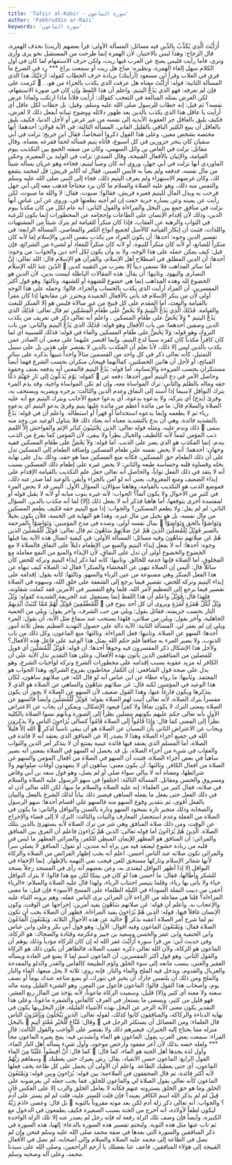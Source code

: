 ```yaml
---
title: 'Tafsir al-Kabir - سورة الماعون'
author: 'Fakhruddin ar-Razi'
keywords: 'سورة الماعون'
---
```


أَرَأَيْتَ الَّذِي يُكَذِّبُ بِالدِّينِ
فيه مسائل:
المسألة الأولى:
قرأ بعضهم (أريت) بحذف الهمزة، قال الزجاج: وهذا ليس بالاختيار، لأن الهمزة إنما طرحت من المستقبل نحو يرى وأرى وترى، فأما رأيت فليس يصح عن العرب فيها ريت، ولكن حرف الاستفهام لما كان في أول الكلام سهل إلغاء الهمزة، ونظيره:
صاح هل ريت أو سمعت براع *** رد في الضرع ما قرى في العلاب
وقرأ ابن مسعود (أرأيتك) بزيادة حرف الخطاب كقوله:
أَرَءيْتَكَ هذا الذي كرمت على

.
المسألة الثانية:
قوله:
أَرَأَيْتَ
معناه هل عرفت الذي يكذب بالجزاء من هو، فإن لم تعرفه: فهو الذي يَدُعُّ اليتيم.
واعلم أن هذا اللفظ وإن كان في صورة الاستفهام، لكن الغرض بمثله المبالغة في التعجب كقولك:
أرأيت فلاناً ماذا ارتكب ولماذا عرض نفسه؟ ثم قيل: إنه خطاب للرسول صلى الله عليه وسلم، وقيل: بل خطاب لكل عاقل أي أرأيت يا عاقل هذا الذي يكذب بالدين بعد ظهور دلائله ووضوح تبيانه أيفعل ذلك لا لغرض، فكيف يليق بالعاقل جر العقوبة الأبدية إلى نفسه من غير غرض أو لأجل الدنيا، فكيف يليق بالعاقل أن يبيع الكثير الباقي بالقليل الفاني.
المسألة الثالثة:
في الآية قولان:
أحدهما:
أنها مختصة بشخص معين، وعلى هذا القول ذكروا أشخاصاً، فقال ابن جريج: نزلت في أبي سفيان كان ينحر جزورين في كل أسبوع، فأتاه يتيم فسأله لحماً فقرعه بعصاه، وقال مقاتل: نزلت في العاص بن وائل السهمي، وكان من صفته الجمع بين التكذيب بيوم القيامة، والإتيان بالأفعال القبيحة، وقال السدي: نزلت في الوليد بن المغيرة، وحكى الماوردي أنها نزلت في أبي جهل، وروي أنه كان وصياً ليتيم، فجاءه وهو عريان يسأله شيئاً من مال نفسه، فدفعه ولم يعبأ به فأيس الصبي، فقال له أكابر قريش: قل لمحمد يشفع لك، وكان غرضهم الاستهزاء ولم يعرف اليتيم ذلك، فجاء إلى النبي صلى الله عليه وسلم والتمس منه ذلك، وهو عليه الصلاة والسلام ما كان يرد محتاجاً فذهب معه إلى أبي جهل فرحب به وبذل المال لليتيم فعيره قريش، فقالوا: صبوت، فقال: لا والله ما صبوت، لكن رأيت عن يمينه وعن يساره حربة خفت إن لم أجبه يطعنها في، وروي عن ابن عباس أنها نزلت في منافق جمع بين البخل والمراءاة والقول الثاني: أنه عام لكل من كان مكذباً بيوم الدين، وذلك لأن إقدام الإنسان على الطاعات وإحجامه عن المحظورات إنما يكون للرغبة في الثواب والرهبة عن العقاب، فإذا كان منكراً للقيامة لم يترك شيئاً من المشتهيات واللذات، فثبت أن إنكار القيامة كالأصل لجميع أنواع الكفر والمعاصي.
المسألة الرابعة:
في تفسير الدين وجوه:
أحدها:
أن يكون المراد من يكذب بنفس الدين والإسلام إما لأنه كان منكراً للصانع، أو لأنه كان منكراً للنبوة، أو لأنه كان منكراً للمعاد أو لشيء من الشرائع، فإن قيل: كيف يمكن حمله على هذا الوجه، ولا بد وأن يكون لكل أحد دين والجواب: من وجوه:
أحدها:
أن الدين المطلق في اصطلاح أهل الإسلام، والقرآن هو الإسلام قال: الله تعالى:
إِنَّ الدّينَ عِندَ الله الإسلام

أما سائر المذاهب فلا تسمى ديناً إلا بضرب من التقييد كدين النصارى واليهود.
وثانيها:
أن يقال: هذه المقالات الباطلة ليست بدين، لأن الدين هو الخضوع لله وهذه المذاهب إنما هي خضوع للشهوة أو للشبهة.
وثالثها: وهو قول أكثر المفسرين. أن المراد أرأيت الذي يكذب بالحساب والجزاء، قالوا: وحمله على هذا الوجه أولى لأن من ينكر الإسلام قد يأتي بالأفعال الحميدة ويحترز عن مقابحها إذا كان مقراً بالقيامة والبعث، أما المقدم على كل قبيح من غير مبالاة فليس هو إلا المنكر للبعث والقيامة.
فَذَلِكَ الَّذِي يَدُعُّ الْيَتِيمَ
وَلَا يَحُضُّ عَلَى طَعَامِ الْمِسْكِينِ
ثم قال تعالى:
فَذَلِكَ الذي يَدُعُّ اليتيم * وَلاَ يَحُضُّ على طَعَامِ المسكين
.
واعلم أنه تعالى ذكر في تعريف من يكذب الدين وصفين أحدهما:
من باب الأفعال وهو قوله:
فَذَلِكَ الذي يَدُعُّ اليتيم
والثاني: من باب التروك وهو قوله:
وَلاَ يَحُضُّ على طَعَامِ المسكين
والفاء في قوله:
فذلك
للسببية أي لما كان كافراً مكذباً كان كفره سبباً لدع اليتيم، وإنما اقتصر عليهما على معنى أن الصادر عمن يكذب بالدين ليس إلا ذلك، لأنا نعلم أن المكذب بالدين لا يقتصر على هذين بل على سبيل التمثيل، كأنه تعالى ذكر في كل واحد من القسمين مثالاً واحداً تنبيهاً بذكره على سائر القبائح، أو لأجل أن هاتين الخصلتين، كماأنهما قبيحان منكران بحسب الشرع فهما أيضاً مستنكران بحسب المروءة والإنسانية، أما قوله:
يَدُعُّ اليتيم
فالمعنى أنه يدفعه بعنف وجفوة كقوله:
يَوْمَ يُدَعُّونَ إلى نَارِ جَهَنَّمَ دَعًّا

وحاصل الأمر في دع اليتيم أمور أحدها: دفعه عن حقه وماله بالظلم والثاني: ترك المواساة معه، وإن لم تكن المواساة واجبة. وقد يذم المرء بترك النوافل لاسيما إذا أسند إلى النفاق وعدم الدين والثالث: يزجره ويضربه ويستخف به، وقرئ (يدع) أي يتركه، ولا يدعوه بدعوة، أي يدعوا جميع الأجانب ويترك اليتيم مع أنه عليه الصلاة والسلام قال: ما من مائدة أعظم من مائدة عليها يتيم وقرئ يدعو اليتيم أي يدعوه رياء ثم لا يطعمه وإنما يدعوه استخداماً أو قهراً أو استطالة.
واعلم أن في قوله:
يَدُعُّ
بالتشديد فائدة، وهي أن يدع بالتشديد معناه أنه يعتاد ذلك فلا يتناول الوعيد من وجد منه ذلك وندم عليه، ومثله قوله تعالى:
الذين يَجْتَنِبُونَ كبائر الإثم والفواحش إِلاَّ اللمم

سمى ذنب المؤمن لمماً لأنه كالطيف والخيال يطرأ ولا يبقى، لأن المؤمن كما يفرغ من الذنب يندم، إنما المكذب هو الذي يصر على الذنب.
أما قوله:
وَلاَ يَحُضُّ على طَعَامِ المسكين
ففيه وجهان:
أحدهما:
أنه لا يحض نفسه على طعام المسكين وإضافة الطعام إلى المسكين تدل على أن ذلك الطعام حق المسكين، فكأنه منع المسكين مما هو حقه، وذلك يدل على نهاية بخله وقساوة قلبه وخساسة طبعه والثاني: لا يحض غيره على إطعام ذلك المسكين بسبب أنه لا يتقد في ذلك الفعل ثواباً، والحاصل أنه تعالى جعل علم التكذيب بالقيامة الإقدام على إيذاء الضعيف ومنع المعروف، يعني أنه لو آمن بالجزاء وأيقن بالوعيد لما صدر عنه ذلك، فموضع الذنب هو التكذيب بالقيامة، وهاهنا سؤالان:
السؤال الأول:
أليس قد لا يحض المرء في كثير من الأحوال ولا يكون آثماً؟
الجواب:
لأنه غيره ينوب منابه أو لأنه لا يقبل قوله أو لمفسدة أخرى يتوقعها، أما هاهنا فذكر أنه لا يفعل ذلك (إلا) لما أنه مكذب بالدين.
السؤال الثاني: لم لم يقل: ولا يطعم المسكين؟ والجواب: إذا منع اليتيم حقه فكيف يطعم المسكين من مال نفسه، بل هو بخيل من مال غيره، وهذا هو النهاية في الخسة، فلأن يكون بخيلاً بمال نفسه أولى، وضده في مدح المؤمنين:
وَتَوَاصَوْاْ بالمرحمة

وَتَوَاصَوْاْ بالحق وَتَوَاصَوْاْ بالصبر
فَوَيْلٌ لِلْمُصَلِّينَ
الَّذِينَ هُمْ عَنْ صَلَاتِهِمْ سَاهُونَ
ثم قال تعالى:
فَوَيْلٌ لّلْمُصَلّينَ الذين هُمْ عَن صلاتهم سَاهُونَ
وفيه مسائل:
المسألة الأولى:
في كيفية اتصال هذه الآية بما قبلها وجوه:
أحدها:
أنه لا يفعل إيذاء اليتيم والمنع من الإطعام دليلاً على النفاق فالصلاة لا مع الخضوع والخضوع أولى أن تدل على النفاق، لأن الإيذاء والمنع من النفع معاملة مع المخلوق، أما الصلاة فإنها خدمة للخالق.
وثانيها:
كأنه لما ذكر إيذاء اليتيم وتركه للحض كأن سائلاً قال: أليس إن الصلاة تنهى عن الفحشاء والمنكر؟ فقال له: الصلاة كيف تنهاه عن هذا الفعل المنكر وهي مصنوعة من عين الرياء والسهو.
وثالثها:
كأنه يقول: إقدامه على إيذاء اليتيم وتركه للحض، تقصير فيما يرجع إلى الشفقة على خلق الله، وسهوه في الصلاة تقصير فيما يرجع إلى التعظيم لأمر الله، فلما وقع التقصير في الأمرين فقد كملت شقاوته، فلهذا قال:
فَوَيْلٌ
واعلم أن هذا اللفظ إنما يستعمل عند الجريمة الشديدة كقوله:
وَيْلٌ لّلْمُطَفّفِينَ
فَوَيْلٌ لَّهُمْ مّمَّا كَتَبَتْ أَيْدِيهِمْ

وَيْلٌ لّكُلّ هُمَزَةٍ لُّمَزَةٍ
ويروى أن كل أحد ينوح في النار بحسب جريمته، فقائل يقول: ويلي من حب الشرف، وآخر يقول: ويلي من الحمية الجاهلية، وآخر يقول: ويلي من صلاتي، فلهذا يستحب عند سماع مثل الآية، أن يقول: المرء ويلي إن لم يغفر لي.
المسألة الثانية:
الآية دالة على حصول التهديد العظيم بفعل ثلاثة أمور أحدها: السهو عن الصلاة.
وثانيها:
فعل المراءاة.
وثالثها:
منع الماعون، وكل ذلك من باب الذنوب، ولا يصير المرء به منافقاً فلم حكم الله بمثل هذا الوعيد على فاعل هذه الأفعال؟ ولأجل هذا الإشكال ذكر المفسرون فيه وجوهاً أحدها: أن قوله:
فَوَيْلٌ لّلْمُصَلّينَ
أي فويل للمصلين من المنافقين الذين يأتون بهذه الأفعال، وعلى هذا التقدير تدل الآية على أن الكافر له مزيد عقوبة بسبب إقدامه على محظورات الشرع وتركه لواجبات الشرع، وهو يدل على صحة قول الشافعي: إن الكفار مخاطبون بفروع الشرائع، وهذا الجواب هو المعتمد.
وثانيها:
ما رواه عطاء عن ابن عباس أنه لو قال الله: في صلاتهم ساهون، لكان هذا الوعيد في المؤمنين لكنه قال:
عَن صلاتهم سَاهُونَ
والساهي عن الصلاة هو الذي لا يتذكرها ويكون فارغاً عنها، وهذا القول ضعيف لأن السهو عن الصلاة لا يجوز أن يكون مفسراً بترك الصلاة، لأنه تعالى أثبت لهم الصلاة بقوله:
فَوَيْلٌ لّلْمُصَلّينَ
وأيضاً فالسهو عن الصلاة بمعنى الترك لا يكون نفاقاً ولا كفراً فيعود الإشكال، ويمكن أن يجاب عن الاعتراض الأول بأنه تعالى حكم عليهم بكونهم مضلين نظراً إلى الصورة وبأنهم نسوا الصلاة بالكلية نظراً إلى المعنى كما قال:
وَإِذَا قَامُواْ إِلَى الصلاة قَامُواْ كسالى يُرَاءونَ الناس ولا يذكرون الله إلاَّ قليلاً

ويجاب عن الاعتراض الثاني بأن النسيان عن الصلاة هو أن يبقى ناسياً لذكر الله في جميع أجزاء الصلاة وهذا لا يصدر إلا عن المنافق الذي يعتقد أنه لا فائدة في الصلاة، أما المسلم الذي يعتقد فيها فائدة عينية يمتنع أن لا يتذكر أمر الدين والثواب والعقاب في شيء من أجزاء الصلاة، بل قد يحصل له السهو في الصلاة بمعنى أنه يصير ساهياً في بعض أجزاء الصلاة، فثبت أن السهو في الصلاة من أفعال المؤمن والسهو عن الصلاة من أفعال الكافر.
وثالثها:
أن يكون معنى:
ساهون
أي لا يتعهدون أوقات صلواتهم ولا شرائطها، ومعناه أنه لا يبالي سواء صلى أو لم يصل، وهو قول سعد بن أبي وقاص ومسروق والحسن ومقاتل.
المسألة الثالثة: اختلفوا في سهو الرسول عليه الصلاة والسلام في صلاته، فقال كثير من العلماء: إنه عليه الصلاة والسلام ما سها، لكن الله تعالى أذن له في ذلك الفعل حتى يفعل ما يفعله الساهي فيصير ذلك بياناً لذلك الشرع بالفعل والبيان بالفعل أقوى، ثم بتقدير وقوع السهو منه فالسهو على أقسام أحدها: سهو الرسول والصحابة وذلك منجبر تارة بسجود السهو وتارة بالسنن والنوافل والثاني: ما يكون في الصلاة من الغفلة وعدم استحضار المعارف والنيات والثالث: الترك لا إلى قضاء والإخراج عن الوقت، ومن ذلك صلاة المنافق وهي شر من ترك الصلاة لأنه يستهزئ بالدين بتلك الصلاة.
الَّذِينَ هُمْ يُرَاءُونَ
أما قوله تعالى:
الذين هُمْ يُرَاءونَ
فاعلم أن الفرق بين المنافق والمرائي؛ أن المنافق هو المظهر للإيمان المبطن للكفر، والمرائي المظهر ما ليس في قلبه من زيادة خشوع ليعتقد فيه من يراه أنه متدين، أو تقول: المنافق لا يصلي سراً والمرائي تكون صلاته عند الناس أحسن.
اعلم أنه يجب إظهار الفرائض من الصلاة والزكاة لأنها شعائر الإسلام وتاركها مستحق للعن فيجب نفي التهمة بالإظهار. إنما الإخفاء في النوافل إلا إذا أظهر النوافل ليقتدى به، وعن بعضهم أنه رأى في المسجد رجلاً يسجد للشكر وأطالها، فقال:
ما أحسن هذا لو كان في بيتكا لكن مع هذا قالوا: لا يترك النوافل حياء ولا يأتى بها رياء، وقلما يتيسر اجتناب الرياء، ولهذا قال عليه الصلاة والسلام: «الرياء أخفى من دبيب النملة السوداء في الليلة الظلماء على المسح الأسود» فإن قيل: ما معنى المراءاة؟ قلنا هي مفاعلة من الإراءة لأن المرائي يرى الناس عمله، وهم يرونه الثناء عليه والإعجاب به.
واعلم أن قوله:
عَن صلاتهم سَاهُونَ
يفيد أمرين: إخراجها عن الوقت، وكون الإنسان غافلاً فيها، قوله:
الذين هُمْ يُرَاءونَ
يفيد المراءاة، فظهر أن الصلاة يجب أن تكون خالية عن هذه الأحوال الثلاثة.
وَيَمْنَعُونَ الْمَاعُونَ

ثم لما شرح أمر الصلاة أعقبه بذكر الصلاة فقال:
وَيَمْنَعُونَ الماعون
وفيه أقوال: الأول: وهو قول أبي بكر وعلي وابن عباس وابن الحنفية وابن عمر والحسن وسعيد بن جبير وعكرمة وقتادة والضحاك: هو الزكاة، وفي حديث أبي: من قرأ سورة أَرَأَيْتَ غفر الله له إن كان للزكاة مؤدياً وذلك يوهم أن الماعون هو الزكاة، ولأن الله تعالى ذكره عقيب الصلاة، فالظاهر أن يكون ذلك هو الزكاة والقول الثاني: وهو قول أكثر المفسرين، أن الماعون اسم لما لا يمنع في العادة ويسأله الفقير والغني، ينسب مانعه إلى سوء الخلق ولؤم الطبيعة كالفأس والقدر والدلو والمقدحة والغربال والقدوم، ويدخل فيه الملح والماء والنار. فإنه روي: ثلاثة لا يحل منعها، الماء والنار والملح ومن ذلك أن يلتمس جارك أن يخبز في تنورك، أو يضع متاعه عندك يوماً أو نصف يوم، وأصحاب هذا القول قالوا: الماعون فاعول من المعن. وهو الشيء القليل ومنه ماله سعته ولا معنة أي كثير و(لا) قليل، وسميت الزكاة ماعوناً، لأنه يؤخذ من المال ربع العشر، فهو قليل من كثير، ويسمى ما يستعار في العرف كالفأس والشفرة ماعوناً، وعلى هذا التقدير يكون معنى الآية الزجر عن البخل بهذه الأشياء القليلة، فإن البخل بها يكون في نهاية الدناءة والركاكة، والمنافقون كانوا كذلك، لقوله تعالى:
الذين يَبْخَلُونَ وَيَأْمُرُونَ الناس بالبخل

وقال:
مَّنَّاعٍ لّلْخَيْرِ مُعْتَدٍ أَثِيمٍ

قال العلماء: ومن الفضائل أن يستكثر الرجل في منزله مما يحتاج إليه الجيران، فيعيرهم ذلك ولا يقتصر على الواجب والقول الثالث: قال الفراء: سمعت بعض العرب يقول: الماعون هو الماء وأنشدني فيه:
يمج بعيره الماعون مجاً ***
ولعله خصه بذلك لأن أعز مفقود وأرخص موجود، وأول شيء يسأله أهل النار الماء، كما قال:
أَنْ أَفِيضُواْ عَلَيْنَا مِنَ الماء

وأول لذة يجدها أهل الجنة هو الماء، كما قال:
وسقاهم رَبُّهُمْ

القول الرابع: الماعون حسن الانقياد، يقال: رض بعيرك حتى يعطيك الماعون، أي حتى يعطيك الطاعة.
واعلم أن الأولى أن يحمل على كل طاعة يخف فعلها لأنه أكثر فائدة، ثم قال المحققون في الملاءمة:
بين قوله:
يُرَاءونَ
وبين قوله:
وَيَمْنَعُونَ الماعون
كأنه تعالى يقول الصلاة لي والماعون للخلق، فما يجب جعله لي يعرضونه على الخلق وما هو حق الخلق يسترونه عنهم فكأنه لا يعامل الخلق والرب إلا على العكس فَانٍ قِيلَ لم لم يذكر الله اسم الكافر بعينه؟ فإن قلت للستر عليه، قلت لم لم يستر على آدم بل قال:
وعصى ءادَمَ رَبَّهُ

؟ والجواب: أنه تعالى ذكر زلة آدم لكن بعد موته مقروناً بالتوبة ليكون لطفاً لأولاده، أنه أخرج من الجنة بسبب الصغيرة فكيف يطمعون في الدخول مع الكبيرة، وأيضاً فإن وصف تلك الزلة رفعة له فإنه رجل لم يصدر عنه إلا تلك الزلة الواحدة ثم تاب عنها مثل هذه التوبة.
ولنختم تفسير هذه السورة بالدعاء: إلهنا، هذه السورة في ذكر المنافقين والسورة التي بعدها في صفة محمد صلى الله عليه وسلم فنحن وإن لم نصل في الطاعة إلى محمد عليه الصلاة والسلام وإلى أصحابه، لم نصل في الأفعال القبيحة إلى هؤلاء المنافقين، فاعف عنا بفضلك يا أرحم الراحمين، وصلى الله على سيدنا محمد، وعلى آله وصحبه وسلم.